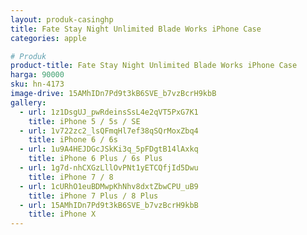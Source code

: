 ```yaml
---
layout: produk-casinghp
title: Fate Stay Night Unlimited Blade Works iPhone Case
categories: apple

# Produk
product-title: Fate Stay Night Unlimited Blade Works iPhone Case
harga: 90000
sku: hn-4173
image-drive: 15AMhIDn7Pd9t3kB6SVE_b7vzBcrH9kbB
gallery:
  - url: 1z1DsgUJ_pwRdeinsSsL4e2qVT5PxG7K1
    title: iPhone 5 / 5s / SE
  - url: 1v722zc2_lsQFmqHl7ef38qSQrMoxZbq4
    title: iPhone 6 / 6s
  - url: 1u9A4HEJDGcJSkKi3q_5pFDgtB14lAxkq
    title: iPhone 6 Plus / 6s Plus
  - url: 1g7d-nhCXGzLllOvPNt1yETCQfjId5Dwu
    title: iPhone 7 / 8
  - url: 1cURhO1euBDMwpKhNhv8dxtZbwCPU_uB9
    title: iPhone 7 Plus / 8 Plus
  - url: 15AMhIDn7Pd9t3kB6SVE_b7vzBcrH9kbB
    title: iPhone X
---
```

